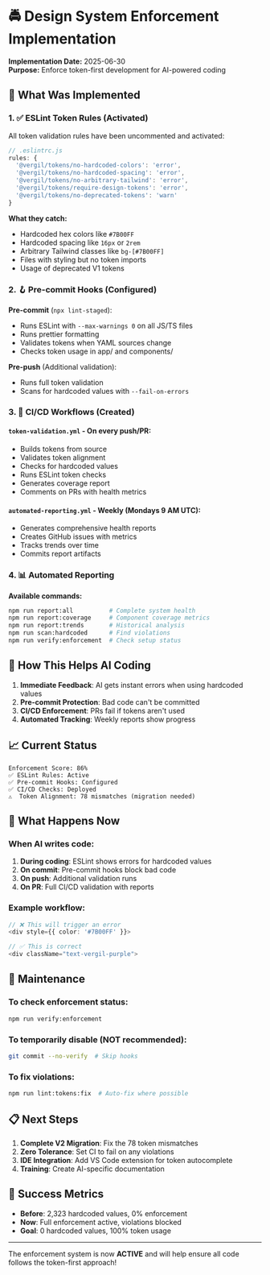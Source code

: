 # 🚔 Design System Enforcement Implementation

**Implementation Date:** 2025-06-30  
**Purpose:** Enforce token-first development for AI-powered coding

## 🎯 What Was Implemented

### 1. ✅ ESLint Token Rules (Activated)

All token validation rules have been uncommented and activated:

```javascript
// .eslintrc.js
rules: {
  '@vergil/tokens/no-hardcoded-colors': 'error',
  '@vergil/tokens/no-hardcoded-spacing': 'error', 
  '@vergil/tokens/no-arbitrary-tailwind': 'error',
  '@vergil/tokens/require-design-tokens': 'error',
  '@vergil/tokens/no-deprecated-tokens': 'warn'
}
```

**What they catch:**
- Hardcoded hex colors like `#7B00FF`
- Hardcoded spacing like `16px` or `2rem`
- Arbitrary Tailwind classes like `bg-[#7B00FF]`
- Files with styling but no token imports
- Usage of deprecated V1 tokens

### 2. 🪝 Pre-commit Hooks (Configured)

**Pre-commit** (`npx lint-staged`):
- Runs ESLint with `--max-warnings 0` on all JS/TS files
- Runs prettier formatting
- Validates tokens when YAML sources change
- Checks token usage in app/ and components/

**Pre-push** (Additional validation):
- Runs full token validation
- Scans for hardcoded values with `--fail-on-errors`

### 3. 🚀 CI/CD Workflows (Created)

#### `token-validation.yml` - On every push/PR:
- Builds tokens from source
- Validates token alignment
- Checks for hardcoded values
- Runs ESLint token checks
- Generates coverage report
- Comments on PRs with health metrics

#### `automated-reporting.yml` - Weekly (Mondays 9 AM UTC):
- Generates comprehensive health reports
- Creates GitHub issues with metrics
- Tracks trends over time
- Commits report artifacts

### 4. 📊 Automated Reporting

**Available commands:**
```bash
npm run report:all          # Complete system health
npm run report:coverage     # Component coverage metrics
npm run report:trends       # Historical analysis
npm run scan:hardcoded      # Find violations
npm run verify:enforcement  # Check setup status
```

## 🤖 How This Helps AI Coding

1. **Immediate Feedback**: AI gets instant errors when using hardcoded values
2. **Pre-commit Protection**: Bad code can't be committed
3. **CI/CD Enforcement**: PRs fail if tokens aren't used
4. **Automated Tracking**: Weekly reports show progress

## 📈 Current Status

```
Enforcement Score: 86%
✅ ESLint Rules: Active
✅ Pre-commit Hooks: Configured
✅ CI/CD Checks: Deployed
⚠️  Token Alignment: 78 mismatches (migration needed)
```

## 🚦 What Happens Now

### When AI writes code:
1. **During coding**: ESLint shows errors for hardcoded values
2. **On commit**: Pre-commit hooks block bad code
3. **On push**: Additional validation runs
4. **On PR**: Full CI/CD validation with reports

### Example workflow:
```typescript
// ❌ This will trigger an error
<div style={{ color: '#7B00FF' }}>

// ✅ This is correct
<div className="text-vergil-purple">
```

## 🔧 Maintenance

### To check enforcement status:
```bash
npm run verify:enforcement
```

### To temporarily disable (NOT recommended):
```bash
git commit --no-verify  # Skip hooks
```

### To fix violations:
```bash
npm run lint:tokens:fix  # Auto-fix where possible
```

## 📋 Next Steps

1. **Complete V2 Migration**: Fix the 78 token mismatches
2. **Zero Tolerance**: Set CI to fail on any violations
3. **IDE Integration**: Add VS Code extension for token autocomplete
4. **Training**: Create AI-specific documentation

## 🎉 Success Metrics

- **Before**: 2,323 hardcoded values, 0% enforcement
- **Now**: Full enforcement active, violations blocked
- **Goal**: 0 hardcoded values, 100% token usage

---

The enforcement system is now **ACTIVE** and will help ensure all code follows the token-first approach!